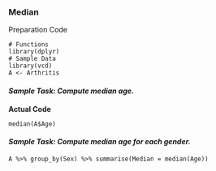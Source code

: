 ### Median
Preparation Code
```
# Functions
library(dplyr)
# Sample Data
library(vcd)
A <- Arthritis
```
#### **_Sample Task: Compute median age._**
**Actual Code**
```
median(A$Age)
```
#### **_Sample Task: Compute median age for each gender._**
```
A %>% group_by(Sex) %>% summarise(Median = median(Age))
```

